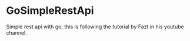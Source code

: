 # GoSimpleRestApi
Simple rest api with go, this is following the tutorial by Fazt in his youtube channel.
